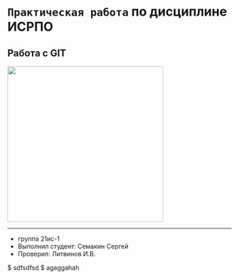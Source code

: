 # ``Практическая работа`` по дисциплине ИСРПО

## Работа с GIT

<p><img src="https://proprikol.ru/wp-content/uploads/2019/10/krasivye-kartinki-pandy-na-rabochij-stol-32.jpg" width = "350"></p> 

<p><a href="http://news-24.ru/wp-content/uploads/2020/11/e03e7416d18bb4b.jpg"></a></p>

-----

* группа 21ис-1
* Выполнил студент: Семакин Сергей
* Проверил: Литвинов И.В.

$ sdfsdfsd
$ agaggahah

